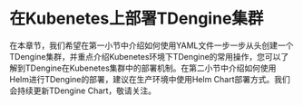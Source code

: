 # 在Kubenetes上部署TDengine集群

在本章节，我们希望在第一小节中介绍如何使用YAML文件一步一步从头创建一个TDengine集群，并重点介绍Kubenetes环境下TDengine的常用操作，您可以了解到TDengine在Kubenetes集群中的部署机制。在第二小节中介绍如何使用Helm进行TDengine的部署，建议在生产环境中使用Helm Chart部署方式。我们会持续更新TDengine Chart，敬请关注。

